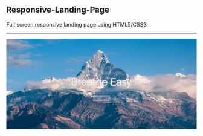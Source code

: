 ## Responsive-Landing-Page
Full screen responsive landing page using HTML5/CSS3

-----

![Screenshot of landing page](screenshot.PNG)